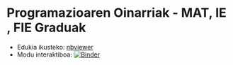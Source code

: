 # Programazioaren Oinarriak - MAT, IE , FIE Graduak
 
* Edukia ikusteko: [nbviewer](https://nbviewer.jupyter.org/github/mpenagar/Programazioaren-Oinarriak/blob/master/Aurkibidea.ipynb)
* Modu interaktiboa: [![Binder](https://mybinder.org/badge_logo.svg)](https://mybinder.org/v2/gh/mpenagar/Programazioaren-Oinarriak/master?filepath=Aurkibidea.ipynb)
